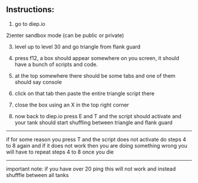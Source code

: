 Instructions:
-------------

1) go to diep.io

2)enter sandbox mode (can be public or private)

3) level up to level 30 and go triangle from flank guard

4) press f12, a box should appear somewhere on you screen, it should have a bunch of scripts and code.

5) at the top somewhere there should be some tabs and one of them should say console

6) click on that tab then paste the entire triangle script there

7) close the box using an X in the top right corner

8) now back to diep.io press E and T and the script should activate and your tank should start shuffling between triangle and flank guard

__________________________________________
if for some reason you press T and the script does not activate do steps 4 to 8 again and if it does not work then you are doing something wrong
you will have to repeat steps 4 to 8 once you die
__________________________________________


important note: if you have over 20 ping this will not work
and instead shufffle between all tanks
